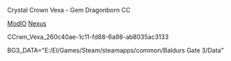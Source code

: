 Crystal Crown Vexa - Gem Dragonborn CC

[ModIO](https://mod.io/g/baldursgate3/m/crystal-crown-vexa-gem-dragonborn-cc#description)
[Nexus](https://www.nexusmods.com/baldursgate3/mods/13612)

CCrwn_Vexa_260c40ae-1c11-fd88-6a98-ab8035ac3133

BG3_DATA="E:/El/Games/Steam/steamapps/common/Baldurs Gate 3/Data"
